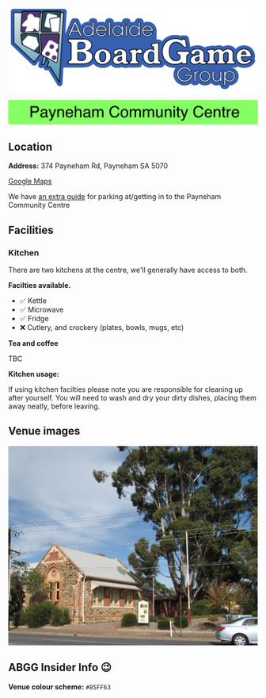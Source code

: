 ![ABGG Logo](/ABGG_Logo.png)

![](/images/venue-stripe-payneham.png)

## Location

**Address:** 374 Payneham Rd, Payneham SA 5070

[Google Maps](https://goo.gl/maps/6TJUtFFa4b4f53AN9)

We have [an extra guide](location-payneham.md) for parking at/getting in to the Payneham Community Centre

## Facilities

### Kitchen

There are two kitchens at the centre, we'll generally have access to both.

**Facilties available.**

- ✅ Kettle
- ✅ Microwave
- ✅ Fridge
- ❌ Cutlery, and crockery (plates, bowls, mugs, etc)

**Tea and coffee**

TBC

**Kitchen usage:**

If using kitchen facilties please note you are responsible for cleaning up after yourself.
You will need to wash and dry your dirty dishes, placing them away neatly, before leaving.

## Venue images

![Payneham Community Centre Image](/images/venue-payneham.jpg)

## ABGG Insider Info 😉

**Venue colour scheme:** `#85FF63`

